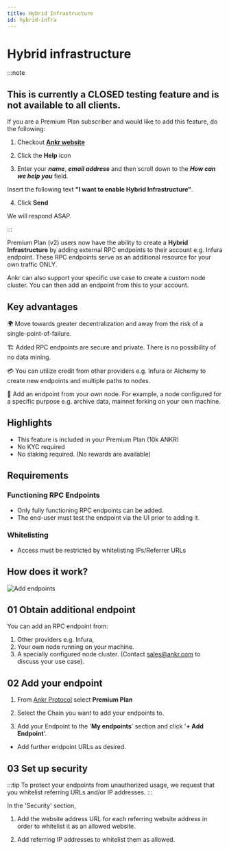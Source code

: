 ```yaml
---
title: Hybrid Infrastructure
id: hybrid-infra
---
```


# Hybrid infrastructure

:::note 

## This is currently a **CLOSED** testing feature and is not available to all clients. 

If you are a Premium Plan subscriber and would like to add this feature, do the following:

1. Checkout [**Ankr website**](https://www.ankr.com/)

2. Click the **Help** icon

3. Enter your ***name***, ***email address*** and then scroll down to the ***How can we help you*** field. 

  Insert the following text **"I want to enable Hybrid Infrastructure"**.

4. Click **Send** 

We will respond ASAP.

:::

Premium Plan (v2) users now have the ability to create a **Hybrid Infrastructure** by adding external RPC endpoints to their account e.g. Infura endpoint. These RPC endpoints serve as an additional resource for your own traffic ONLY. 

Ankr can also support your specific use case to create a custom node cluster. You can then add an endpoint from this to your account. 

## Key advantages
		
🌍 Move towards greater decentralization and away from the risk of a single-point-of-failure.

🏗 Added RPC endpoints are secure and private. There is no possibility of no data mining. 

💳 You can utilize credit from other providers e.g. Infura or Alchemy to create new endpoints and multiple paths to nodes.  

💠 Add an endpoint from your own node. For example, a node configured for a specific purpose e.g. archive data, mainnet forking on your own machine.

## Highlights

* This feature is included in your Premium Plan (10k ANKR)
* No KYC required
* No staking required. (No rewards are available)

## Requirements

### Functioning RPC Endpoints
  - Only fully functioning RPC endpoints can be added.
  - The end-user must test the endpoint via the UI prior to adding it. 

### Whitelisting
  - Access must be restricted by whitelisting IPs/Referrer URLs

## How does it work?

![Add endpoints](@site/static/img/add-own-endpoint.png)

## 01 Obtain additional endpoint

You can add an RPC endpoint from:

1. Other providers e.g. Infura, 
2. Your own node running on your machine.
3. A specially configured node cluster. (Contact sales@ankr.com to discuss your use case).

## 02 Add your endpoint

1. From [Ankr Protocol](https://www.ankr.com/protocol/public/) select **Premium Plan**

2. Select the Chain you want to add your endpoints to.

3. Add your Endpoint to the '**My endpoints**' section and click '**+ Add Endpoint**'. 
- Add further endpoint URLs as desired.



## 03 Set up security

:::tip
To protect your endpoints from unauthorized usage, we request that you whitelist referring URLs and/or IP addresses. 
:::

In the 'Security' section, 

1. Add the website address URL for each referring website address in order to whitelist it as an allowed website.

2. Add referring IP addresses to whitelist them as allowed. 







